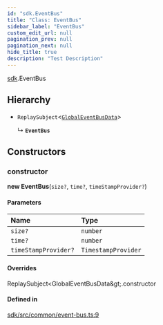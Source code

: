 ```yaml
---
id: "sdk.EventBus"
title: "Class: EventBus"
sidebar_label: "EventBus"
custom_edit_url: null
pagination_prev: null
pagination_next: null
hide_title: true
description: "Test Description"
---
```


[sdk](../namespaces/sdk.md).EventBus

## Hierarchy

- `ReplaySubject`<[`GlobalEventBusData`](../namespaces/sdk.md#globaleventbusdata)\>

  ↳ **`EventBus`**

## Constructors

### constructor

**new EventBus**(`size?`, `time?`, `timeStampProvider?`)

#### Parameters

| Name | Type |
| :------ | :------ |
| `size?` | `number` |
| `time?` | `number` |
| `timeStampProvider?` | `TimestampProvider` |

#### Overrides

ReplaySubject&lt;GlobalEventBusData\&gt;.constructor

#### Defined in

[sdk/src/common/event-bus.ts:9](https://github.com/AKASHAorg/akasha-framework/blob/5fd9b78a/sdk/src/common/event-bus.ts#L9)
